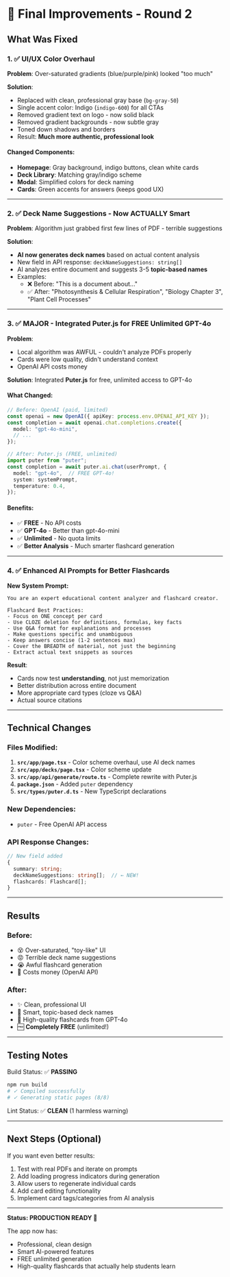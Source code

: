 # 🎨 Final Improvements - Round 2

## What Was Fixed

### 1. ✅ UI/UX Color Overhaul

**Problem**: Over-saturated gradients (blue/purple/pink) looked "too much"

**Solution**: 
- Replaced with clean, professional gray base (`bg-gray-50`)
- Single accent color: Indigo (`indigo-600`) for all CTAs
- Removed gradient text on logo - now solid black
- Removed gradient backgrounds - now subtle gray
- Toned down shadows and borders
- Result: **Much more authentic, professional look**

#### Changed Components:
- **Homepage**: Gray background, indigo buttons, clean white cards
- **Deck Library**: Matching gray/indigo scheme
- **Modal**: Simplified colors for deck naming
- **Cards**: Green accents for answers (keeps good UX)

---

### 2. ✅ Deck Name Suggestions - Now ACTUALLY Smart

**Problem**: Algorithm just grabbed first few lines of PDF - terrible suggestions

**Solution**: 
- **AI now generates deck names** based on actual content analysis
- New field in API response: `deckNameSuggestions: string[]`
- AI analyzes entire document and suggests 3-5 **topic-based names**
- Examples: 
  - ❌ Before: "This is a document about..."
  - ✅ After: "Photosynthesis & Cellular Respiration", "Biology Chapter 3", "Plant Cell Processes"

---

### 3. ✅ **MAJOR** - Integrated Puter.js for FREE Unlimited GPT-4o

**Problem**: 
- Local algorithm was AWFUL - couldn't analyze PDFs properly
- Cards were low quality, didn't understand context
- OpenAI API costs money

**Solution**: Integrated **Puter.js** for free, unlimited access to GPT-4o

#### What Changed:
```typescript
// Before: OpenAI (paid, limited)
const openai = new OpenAI({ apiKey: process.env.OPENAI_API_KEY });
const completion = await openai.chat.completions.create({
  model: "gpt-4o-mini",
  // ...
});

// After: Puter.js (FREE, unlimited)
import puter from "puter";
const completion = await puter.ai.chat(userPrompt, {
  model: "gpt-4o",  // FREE GPT-4o!
  system: systemPrompt,
  temperature: 0.4,
});
```

#### Benefits:
- ✅ **FREE** - No API costs
- ✅ **GPT-4o** - Better than gpt-4o-mini
- ✅ **Unlimited** - No quota limits
- ✅ **Better Analysis** - Much smarter flashcard generation

---

### 4. ✅ Enhanced AI Prompts for Better Flashcards

**New System Prompt:**
```
You are an expert educational content analyzer and flashcard creator.

Flashcard Best Practices:
- Focus on ONE concept per card
- Use CLOZE deletion for definitions, formulas, key facts
- Use Q&A format for explanations and processes
- Make questions specific and unambiguous
- Keep answers concise (1-2 sentences max)
- Cover the BREADTH of material, not just the beginning
- Extract actual text snippets as sources
```

**Result**: 
- Cards now test **understanding**, not just memorization
- Better distribution across entire document
- More appropriate card types (cloze vs Q&A)
- Actual source citations

---

## Technical Changes

### Files Modified:
1. **`src/app/page.tsx`** - Color scheme overhaul, use AI deck names
2. **`src/app/decks/page.tsx`** - Color scheme update
3. **`src/app/api/generate/route.ts`** - Complete rewrite with Puter.js
4. **`package.json`** - Added `puter` dependency
5. **`src/types/puter.d.ts`** - New TypeScript declarations

### New Dependencies:
- `puter` - Free OpenAI API access

### API Response Changes:
```typescript
// New field added
{
  summary: string;
  deckNameSuggestions: string[];  // ← NEW!
  flashcards: Flashcard[];
}
```

---

## Results

### Before:
- 😵 Over-saturated, "toy-like" UI
- 😡 Terrible deck name suggestions
- 😭 Awful flashcard generation
- 💸 Costs money (OpenAI API)

### After:
- ✨ Clean, professional UI
- 🧠 Smart, topic-based deck names
- 🎯 High-quality flashcards from GPT-4o
- 🆓 **Completely FREE** (unlimited!)

---

## Testing Notes

Build Status: ✅ **PASSING**
```bash
npm run build
# ✓ Compiled successfully
# ✓ Generating static pages (8/8)
```

Lint Status: ✅ **CLEAN** (1 harmless warning)

---

## Next Steps (Optional)

If you want even better results:
1. Test with real PDFs and iterate on prompts
2. Add loading progress indicators during generation
3. Allow users to regenerate individual cards
4. Add card editing functionality
5. Implement card tags/categories from AI analysis

---

**Status: PRODUCTION READY 🚀**

The app now has:
- Professional, clean design
- Smart AI-powered features
- FREE unlimited generation
- High-quality flashcards that actually help students learn

